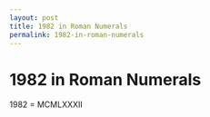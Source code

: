```yaml
---
layout: post
title: 1982 in Roman Numerals
permalink: 1982-in-roman-numerals
---
```


# 1982 in Roman Numerals

1982 = MCMLXXXII
